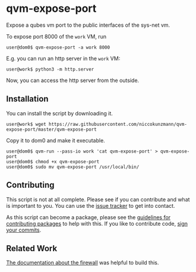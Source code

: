 # qvm-expose-port

Expose a qubes vm port to the public interfaces of the sys-net vm.

To expose port 8000 of the `work` VM, run

    user@dom0$ qvm-expose-port -a work 8000

E.g. you can run an http server in the `work` VM:

    user@work$ python3 -m http.server

Now, you can access the http server from the outside.

Installation
------------

You can install the script by downloading it.

    user@work$ wget https://raw.githubusercontent.com/niccokunzmann/qvm-expose-port/master/qvm-expose-port

Copy it to dom0 and make it executable.

    user@dom0$ qvm-run --pass-io work 'cat qvm-expose-port' > qvm-expose-port
    user@dom0$ chmod +x qvm-expose-port
    user@dom0$ sudo mv qvm-expose-port /usr/local/bin/

Contributing
------------

This script is not at all complete.
Please see if you can contribute and what is important to you.
You can use the [issue tracker][issues] to get into contact.

As this script can become a package, please see the [guidelines for
contributing packages](https://www.qubes-os.org/doc/package-contributions/) to help with this.
If you like to contribute code, [sign your
commits](https://git-scm.com/book/en/v2/Git-Tools-Signing-Your-Work).

Related Work
------------

[The documentation about the firewall][firewall-docs] was helpful to build this.

[firewall-docs]: https://www.qubes-os.org/doc/firewall/
[issues]: https://github.com/niccokunzmann/qvm-expose-port/issues

